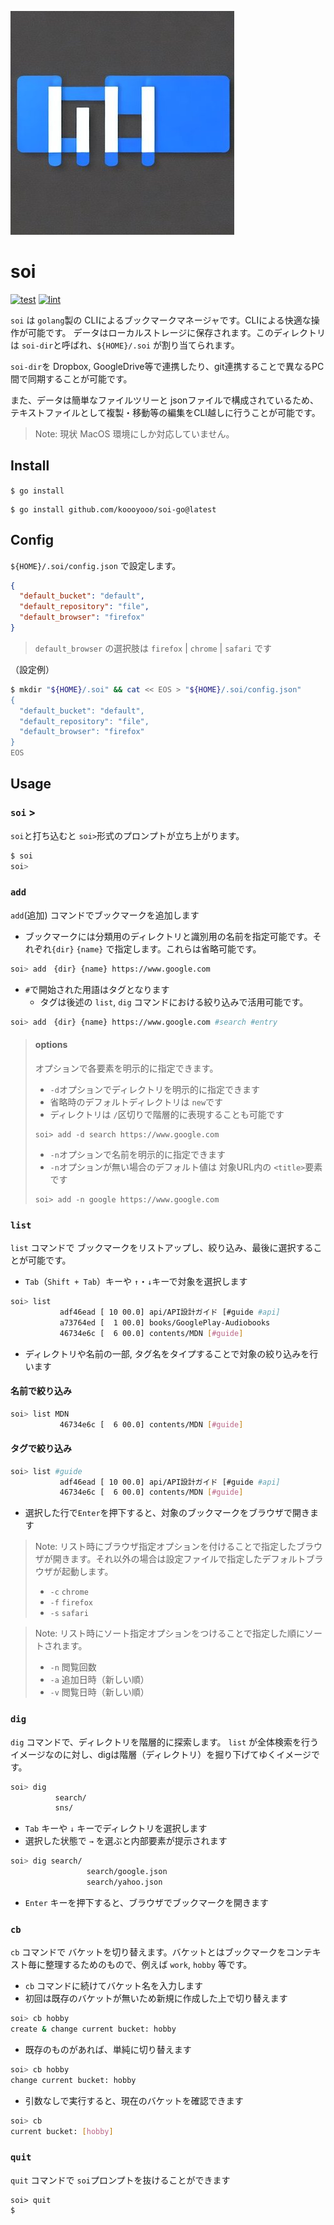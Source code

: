 
![soi](./soi.jpg)

# soi
[![test](https://github.com/koooyooo/soi-go/actions/workflows/test.yaml/badge.svg)](https://github.com/koooyooo/soi-go/actions/workflows/test.yaml)
[![lint](https://github.com/koooyooo/soi-go/actions/workflows/lint.yaml/badge.svg)](https://github.com/koooyooo/soi-go/actions/workflows/lint.yaml)


`soi` は `golang`製の CLIによるブックマークマネージャです。CLIによる快適な操作が可能です。
データはローカルストレージに保存されます。このディレクトリは `soi-dir`と呼ばれ、`${HOME}/.soi` が割り当てられます。

`soi-dir`を Dropbox, GoogleDrive等で連携したり、git連携することで異なるPC間で同期することが可能です。

また、データは簡単なファイルツリーと jsonファイルで構成されているため、テキストファイルとして複製・移動等の編集をCLI越しに行うことが可能です。

> Note: 現状 MacOS 環境にしか対応していません。

## Install
`$ go install` 
```
$ go install github.com/koooyooo/soi-go@latest
```

## Config
`${HOME}/.soi/config.json` で設定します。
```json
{
  "default_bucket": "default",
  "default_repository": "file",
  "default_browser": "firefox"
}
```
> `default_browser` の選択肢は `firefox` | `chrome` | `safari` です

（設定例）
```bash
$ mkdir "${HOME}/.soi" && cat << EOS > "${HOME}/.soi/config.json"
{
  "default_bucket": "default",
  "default_repository": "file",
  "default_browser": "firefox"
}
EOS
```

## Usage
### `soi` >
`soi`と打ち込むと `soi>`形式のプロンプトが立ち上がります。
```bash
$ soi
soi> 
```

### `add`
`add`(追加) コマンドでブックマークを追加します
- ブックマークには分類用のディレクトリと識別用の名前を指定可能です。それぞれ`{dir}` `{name}` で指定します。これらは省略可能です。
```bash
soi> add　{dir} {name} https://www.google.com
```

- `#`で開始された用語はタグとなります
  - タグは後述の `list`, `dig` コマンドにおける絞り込みで活用可能です。
```bash
soi> add　{dir} {name} https://www.google.com #search #entry
```

> #### options
> オプションで各要素を明示的に指定できます。
> 
> - `-d`オプションでディレクトリを明示的に指定できます
> - 省略時のデフォルトディレクトリは `new`です
> - ディレクトリは `/`区切りで階層的に表現することも可能です
> ```
> soi> add -d search https://www.google.com
> ```
> 
> - `-n`オプションで名前を明示的に指定できます
> - `-n`オプションが無い場合のデフォルト値は 対象URL内の `<title>`要素です
> ```
> soi> add -n google https://www.google.com
> ```


### `list`
`list` コマンドで ブックマークをリストアップし、絞り込み、最後に選択することが可能です。

- `Tab`（`Shift + Tab`）キーや `↑`・`↓`キーで対象を選択します
```bash
soi> list 
           adf46ead [ 10 00.0] api/API設計ガイド [#guide #api]                               
           a73764ed [  1 00.0] books/GooglePlay-Audiobooks                      
           46734e6c [  6 00.0] contents/MDN [#guide]                                    
```

- ディレクトリや名前の一部, タグ名をタイプすることで対象の絞り込みを行います

#### 名前で絞り込み
```bash
soi> list MDN
           46734e6c [  6 00.0] contents/MDN [#guide]                                    
```

#### タグで絞り込み
```bash
soi> list #guide
           adf46ead [ 10 00.0] api/API設計ガイド [#guide #api]                               
           46734e6c [  6 00.0] contents/MDN [#guide]                                    
```

- 選択した行で`Enter`を押下すると、対象のブックマークをブラウザで開きます

> Note: リスト時にブラウザ指定オプションを付けることで指定したブラウザが開きます。それ以外の場合は設定ファイルで指定したデフォルトブラウザが起動します。
> - `-c` `chrome`
> - `-f` `firefox`
> - `-s` `safari`

> Note: リスト時にソート指定オプションをつけることで指定した順にソートされます。
> - `-n` 閲覧回数
> - `-a` 追加日時（新しい順）
> - `-v` 閲覧日時（新しい順）

### `dig`
`dig` コマンドで、ディレクトリを階層的に探索します。
`list` が全体検索を行うイメージなのに対し、digは階層（ディレクトリ）を掘り下げてゆくイメージです。

```bash
soi> dig
          search/
          sns/
```
- `Tab` キーや `↓` キーでディレクトリを選択します
- 選択した状態で `→` を選ぶと内部要素が提示されます

```bash
soi> dig search/
                 search/google.json
                 search/yahoo.json
``` 
- `Enter` キーを押下すると、ブラウザでブックマークを開きます

### `cb`
`cb` コマンドで バケットを切り替えます。バケットとはブックマークをコンテキスト毎に整理するためのもので、例えば `work`, `hobby` 等です。
- `cb` コマンドに続けてバケット名を入力します
- 初回は既存のバケットが無いため新規に作成した上で切り替えます
```bash
soi> cb hobby
create & change current bucket: hobby
```
- 既存のものがあれば、単純に切り替えます
```bash
soi> cb hobby
change current bucket: hobby
```
- 引数なしで実行すると、現在のバケットを確認できます
```bash
soi> cb
current bucket: [hobby]
```
### `quit`
`quit` コマンドで `soi`プロンプトを抜けることができます

```
soi> quit
$
```
